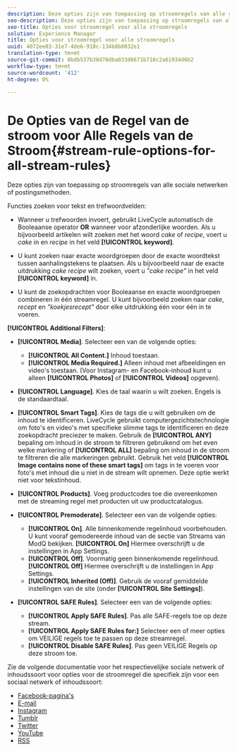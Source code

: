 ```yaml
---
description: Deze opties zijn van toepassing op stroomregels van alle sociale netwerken of postingsmethoden.
seo-description: Deze opties zijn van toepassing op stroomregels van alle sociale netwerken of postingsmethoden.
seo-title: Opties voor stroomregel voor alle stroomregels
solution: Experience Manager
title: Opties voor stroomregel voor alle stroomregels
uuid: 4072ee83-31e7-4de6-918c-134b8b8032e1
translation-type: tm+mt
source-git-commit: 8bdb537b38d78dba033d6671b710c2a61934d6b2
workflow-type: tm+mt
source-wordcount: '412'
ht-degree: 0%

---
```



# De Opties van de Regel van de stroom voor Alle Regels van de Stroom{#stream-rule-options-for-all-stream-rules}

Deze opties zijn van toepassing op stroomregels van alle sociale netwerken of postingsmethoden.

Functies zoeken voor tekst en trefwoordvelden:

* Wanneer u trefwoorden invoert, gebruikt LiveCycle automatisch de Booleaanse operator **OR** wanneer voor afzonderlijke woorden. Als u bijvoorbeeld artikelen wilt zoeken met het woord *cake* of *recipe*, voert u *cake* in en *recipe* in het veld **[!UICONTROL keyword]**.

* U kunt zoeken naar exacte woordgroepen door de exacte woordtekst tussen aanhalingstekens te plaatsen. Als u bijvoorbeeld naar de exacte uitdrukking *cake recipe* wilt zoeken, voert u *&quot;cake recipe&quot;* in het veld **[!UICONTROL keyword]** in.

* U kunt de zoekopdrachten voor Booleaanse en exacte woordgroepen combineren in één streamregel. U kunt bijvoorbeeld zoeken naar *cake*, *recept* en *&quot;koekjesrecept&quot;* door elke uitdrukking één voor één in te voeren.

**[!UICONTROL Additional Filters]**:

* **[!UICONTROL Media]**. Selecteer een van de volgende opties:

   * **[!UICONTROL All Content.]** Inhoud toestaan.
   * **[!UICONTROL Media Required.]** Alleen inhoud met afbeeldingen en video&#39;s toestaan. (Voor Instagram- en Facebook-inhoud kunt u alleen **[!UICONTROL Photos]** of **[!UICONTROL Videos]** opgeven).

* **[!UICONTROL Language]**. Kies de taal waarin u wilt zoeken. Engels is de standaardtaal.
* **[!UICONTROL Smart Tags]**. Kies de tags die u wilt gebruiken om de inhoud te identificeren. LiveCycle gebruikt computergezichtstechnologie om foto&#39;s en video&#39;s met specifieke slimme tags te identificeren en deze zoekopdracht preciezer te maken. Gebruik de **[!UICONTROL ANY]** bepaling om inhoud in de stroom te filtreren gebruikend om het even welke markering of **[!UICONTROL ALL]** bepaling om inhoud in de stroom te filtreren die alle markeringen gebruikt. Gebruik het veld **[!UICONTROL Image contains none of these smart tags]** om tags in te voeren voor foto&#39;s met inhoud die u niet in de stream wilt opnemen. Deze optie werkt niet voor tekstinhoud.

* **[!UICONTROL Products]**. Voeg productcodes toe die overeenkomen met de streaming regel met producten uit uw productcatalogus.
* **[!UICONTROL Premoderate]**. Selecteer een van de volgende opties:

   * **[!UICONTROL On]**. Alle binnenkomende regelinhoud voorbehouden. U kunt vooraf gemodereerde inhoud van de sectie van Streams van ModQ bekijken. **[!UICONTROL On]** Hiermee overschrijft u de instellingen in App Settings.
   * **[!UICONTROL Off]**. Voormatig geen binnenkomende regelinhoud. **[!UICONTROL Off]** Hiermee overschrijft u de instellingen in App Settings.
   * **[!UICONTROL Inherited (Off)]**. Gebruik de vooraf gemiddelde instellingen van de site (onder **[!UICONTROL Site Settings]**).

* **[!UICONTROL SAFE Rules]**. Selecteer een van de volgende opties:
   * **[!UICONTROL Apply SAFE Rules]**. Pas alle SAFE-regels toe op deze stream.
   * **[!UICONTROL Apply SAFE Rules for:]** Selecteer een of meer opties om VEILIGE regels toe te passen op deze streamregel.
   * **[!UICONTROL Disable SAFE Rules]**. Pas geen VEILIGE Regels op deze stroom toe.

Zie de volgende documentatie voor het respectievelijke sociale netwerk of inhoudssoort voor opties voor de stroomregel die specifiek zijn voor een sociaal netwerk of inhoudssoort:

* [Facebook-pagina&#39;s](../c-streams/c-facebook-page-rules.md#c_facebook_page_rules)
* [E-mail](../c-streams/c-email-rules.md#c_email_rules)
* [Instagram](../c-streams/c-instagram-rules.md#c_instagram_rules)
* [Tumblr](../c-streams/c-tumblr-rules.md#c_tumblr_rules)
* [Twitter](../c-streams/c-twitter-rules.md#c_twitter_rules)
* [YouTube](../c-streams/c-youtube-rules/c-youtube-rules.md#c_youtube_rules)
* [RSS](../c-streams/c-rss-rules-streams.md#c_rss_rules_streams)
